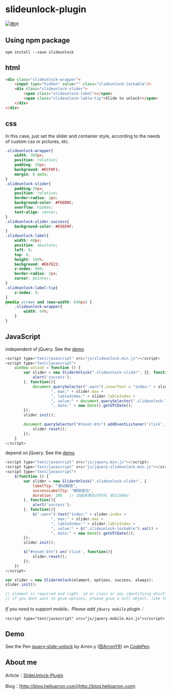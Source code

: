 # slideunlock-plugin

![图片](http://7xrgqs.com1.z0.glb.clouddn.com/jquery-slideunlock-plugin.png)
## Using npm package

```
npm install --save slideunlock
```

## html
```html
<div class="slideunlock-wrapper">
    <input type="hidden" value="" class="slideunlock-lockable"/>
    <div class="slideunlock-slider">
        <span class="slideunlock-label"></span>
        <span class="slideunlock-lable-tip">Slide to unlock!</span>
    </div>
</div>
```

## css

In this case, just set the slider and container style, according to the needs of custom css or pictures, etc.

```css
.slideunlock-wrapper{
    width: 360px;
    position: relative;
    padding: 50px;
    background: #ECF0F1;
    margin: 0 auto;
}
.slideunlock-slider{
    padding:20px;
    position: relative;
    border-radius: 2px;
    background-color: #FDEB9C;
    overflow: hidden;
    text-align: center;
}
.slideunlock-slider.success{
    background-color: #E5EE9F;
}
.slideunlock-label{
    width: 40px;
    position: absolute;
    left: 0;
    top: 0;
    height: 100%;
    background: #E67E22;
    z-index: 999;
    border-radius: 2px;
    cursor: pointer;
}
.slideunlock-label-tip{
    z-index: 9;
}
@media screen and (max-width: 640px) {
    .slideunlock-wrapper{
        width: 64%;
    }
}
```

## JavaScript
independent of jQuery. See the [demo](https://github.com/ArronYR/slideunlock-plugin/blob/master/index.plainjs.html)
```javascript
<script type="text/javascript" src="js/slideunlock.min.js"></script>
<script type="text/javascript">
    window.onload = function () {
        var slider = new SliderUnlock(".slideunlock-slider", {}, function(){
            alert('success');
        }, function(){
            document.querySelector(".warn").innerText = "index:" + slider.index +
                    ", max:" + slider.max +
                    ", lableIndex:" + slider.lableIndex +
                    ", value:" + document.querySelector(".slideunlock-lockable").value +
                    ", date:" + new Date().getUTCDate();
        });
        slider.init();

        document.querySelector("#reset-btn").addEventListener('click', function(){
            slider.reset();
        });
    }
</script>
```

depend on jQuery. See the [demo](https://github.com/ArronYR/slideunlock-plugin/blob/master/index.html)
```javascript
<script type="text/javascript" src="js/jquery.min.js"></script>
<script type="text/javascript" src="js/jquery.slideunlock.min.js"></script>
<script type="text/javascript">
    $(function () {
        var slider = new SliderUnlock(".slideunlock-slider", {
            labelTip: "滑动解锁",
            successLabelTip: "解锁成功",
            duration: 200   // 动画效果执行时间，默认200ms
        }, function(){
            alert('success');
        }, function(){
            $(".warn").text("index:" + slider.index +
                    ", max:" + slider.max +
                    ", lableIndex:" + slider.lableIndex +
                    ", value:" + $(".slideunlock-lockable").val() +
                    ", date:" + new Date().getUTCDate());
        });
        slider.init();

        $("#reset-btn").on('click', function(){
            slider.reset();
        });
    })
</script>
```

```javascript
var slider = new SliderUnlock(element, options, success, always);
slider.init();

// element is required and right. id or class or any identifying which can be loaded by jquery.
// if you dont want to give options, please give a null object, like this -- {}
```

*If you need to support mobile，Please add `jQuery mobile` plugin：*
```
<script type="text/javascript" src="js/jquery.mobile.min.js"></script>
```

## Demo
<p data-height="268" data-theme-id="0" data-slug-hash="bpeoEp" data-default-tab="result" data-user="ArronYR" class="codepen">See the Pen <a href="http://codepen.io/ArronYR/pen/bpeoEp/">jquery-slide-unlock</a> by Arron.y (<a href="http://codepen.io/ArronYR">@ArronYR</a>) on <a href="http://codepen.io">CodePen</a>.</p>
<script async src="//assets.codepen.io/assets/embed/ei.js"></script>

## About me

Article：[SlideUnlock-Plugin](http://blog.helloarron.com/2016/03/17/javascript/jquery-slideunlock-plugin/)

Blog：[http://blog.helloarron.com](http://blog.helloarron.com)